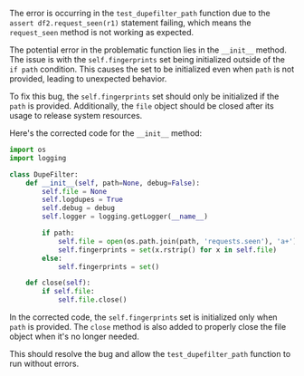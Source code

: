 The error is occurring in the `test_dupefilter_path` function due to the `assert df2.request_seen(r1)` statement failing, which means the `request_seen` method is not working as expected.

The potential error in the problematic function lies in the `__init__` method. The issue is with the `self.fingerprints` set being initialized outside of the `if path` condition. This causes the set to be initialized even when `path` is not provided, leading to unexpected behavior.

To fix this bug, the `self.fingerprints` set should only be initialized if the `path` is provided. Additionally, the `file` object should be closed after its usage to release system resources.

Here's the corrected code for the `__init__` method:

```python
import os
import logging

class DupeFilter:
    def __init__(self, path=None, debug=False):
        self.file = None
        self.logdupes = True
        self.debug = debug
        self.logger = logging.getLogger(__name__)

        if path:
            self.file = open(os.path.join(path, 'requests.seen'), 'a+')
            self.fingerprints = set(x.rstrip() for x in self.file)
        else:
            self.fingerprints = set()

    def close(self):
        if self.file:
            self.file.close()
```

In the corrected code, the `self.fingerprints` set is initialized only when `path` is provided. The `close` method is also added to properly close the file object when it's no longer needed.

This should resolve the bug and allow the `test_dupefilter_path` function to run without errors.